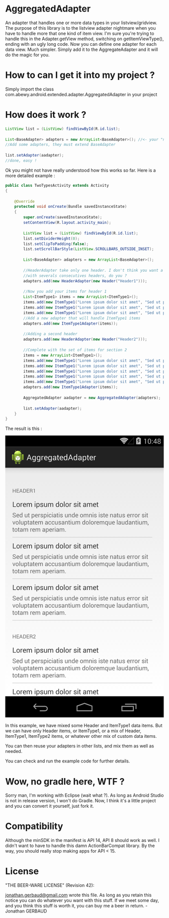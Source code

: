 AggregatedAdapter
=================

An adapter that handles one or more data types in your listview/gridview.
The purpose of this library is to the listview adapter nightmare when you have to handle more that one kind of item view.
I'm sure you're trying to handle this in the Adapter.getView method, switching on getItemViewType(), ending with an ugly long code. Now you can define one adapter for each data view. Much simpler. Simply add it to the AggregateAdapter and it will do the magic for you.

How to can I get it into my project ?
=================

Simply import the class com.abewy.android.extended.adapter.AggregatedAdapter in your project


How does it work ?
=================

```java
ListView list = (ListView) findViewById(R.id.list);

List<BaseAdapter> adapters = new ArrayList<BaseAdapter>(); //<- your "normal" adapters
//Add some adapters, they must extend BaseAdapter

list.setAdapter(aadapter);
//done, easy !
```

Ok you might not have really understood how this works so far. Here is a more detailed example :

```java
public class TwoTypesActivity extends Activity
{

	@Override
	protected void onCreate(Bundle savedInstanceState)
	{
		super.onCreate(savedInstanceState);
		setContentView(R.layout.activity_main);
		
		ListView list = (ListView) findViewById(R.id.list);
		list.setDividerHeight(0);
		list.setClipToPadding(false);
		list.setScrollBarStyle(ListView.SCROLLBARS_OUTSIDE_INSET);
		
		List<BaseAdapter> adapters = new ArrayList<BaseAdapter>();
		
		//HeaderAdapter take only one header. I don't think you want a list
		//with severals consecutives headers, do you ? 
		adapters.add(new HeaderAdapter(new Header("Header1")));
		
		//Now you add your items for header 1
		List<ItemType1> items = new ArrayList<ItemType1>();
		items.add(new ItemType1("Lorem ipsum dolor sit amet", "Sed ut perspiciatis unde omnis iste natus error sit voluptatem accusantium doloremque laudantium, totam rem aperiam."));
		items.add(new ItemType1("Lorem ipsum dolor sit amet", "Sed ut perspiciatis unde omnis iste natus error sit voluptatem accusantium doloremque laudantium, totam rem aperiam."));
		items.add(new ItemType1("Lorem ipsum dolor sit amet", "Sed ut perspiciatis unde omnis iste natus error sit voluptatem accusantium doloremque laudantium, totam rem aperiam."));
		//Add a new adapter that will handle ItemType1 items
		adapters.add(new ItemType1Adapter(items));
		
		//Adding a second header
		adapters.add(new HeaderAdapter(new Header("Header2")));
		
		//Complete with the set of items for section 2
		items = new ArrayList<ItemType1>();
		items.add(new ItemType1("Lorem ipsum dolor sit amet", "Sed ut perspiciatis unde omnis iste natus error sit voluptatem accusantium doloremque laudantium, totam rem aperiam."));
		items.add(new ItemType1("Lorem ipsum dolor sit amet", "Sed ut perspiciatis unde omnis iste natus error sit voluptatem accusantium doloremque laudantium, totam rem aperiam."));
		items.add(new ItemType1("Lorem ipsum dolor sit amet", "Sed ut perspiciatis unde omnis iste natus error sit voluptatem accusantium doloremque laudantium, totam rem aperiam."));
		items.add(new ItemType1("Lorem ipsum dolor sit amet", "Sed ut perspiciatis unde omnis iste natus error sit voluptatem accusantium doloremque laudantium, totam rem aperiam."));
		items.add(new ItemType1("Lorem ipsum dolor sit amet", "Sed ut perspiciatis unde omnis iste natus error sit voluptatem accusantium doloremque laudantium, totam rem aperiam."));
		adapters.add(new ItemType1Adapter(items));
		
		AggregatedAdapter aadapter = new AggregatedAdapter(adapters);
		
		list.setAdapter(aadapter);
	}
}
```

The result is this :

![screen 1](/screenshot1.png)

In this example, we have mixed some Header and ItemType1 data items. But we can have only Header items, or ItemType1, or a mix of Header, ItemType1, ItemType2 items, or whatever other mix of custom data items.

You can then reuse your adapters in other lists, and mix them as well as needed.

You can check and run the example code for further details.


Wow, no gradle here, WTF ?
=================

Sorry man, I'm working with Eclipse (wait what ?). As long as Android Studio is not in release version, I won't do Gradle.
Now, I think it's a little project and you can convert it yourself, just fork it.


Compatibility
=================

Although the minSDK in the manifest is API 14, API 8 should work as well. I didn't want to have to handle this damn ActionBarCompat library. By the way, you should really stop making apps for API < 15.

License
=================

"THE BEER-WARE LICENSE" (Revision 42):

<jonathan.gerbaud@gmail.com> wrote this file. As long as you retain this notice
you can do whatever you want with this stuff. If we meet some day, and you think
this stuff is worth it, you can buy me a beer in return. -Jonathan GERBAUD
